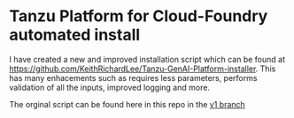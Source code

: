 # Tanzu Platform for Cloud-Foundry automated install

I have created a new and improved installation script which can be found at https://github.com/KeithRichardLee/Tanzu-GenAI-Platform-installer. This has many enhacements such as requires less parameters, performs validation of all the inputs, improved logging and more.

The orginal script can be found here in this repo in the [v1 branch](https://github.com/KeithRichardLee/Tanzu-Platform-for-Cloud-Foundry-automated-install/tree/v1)

